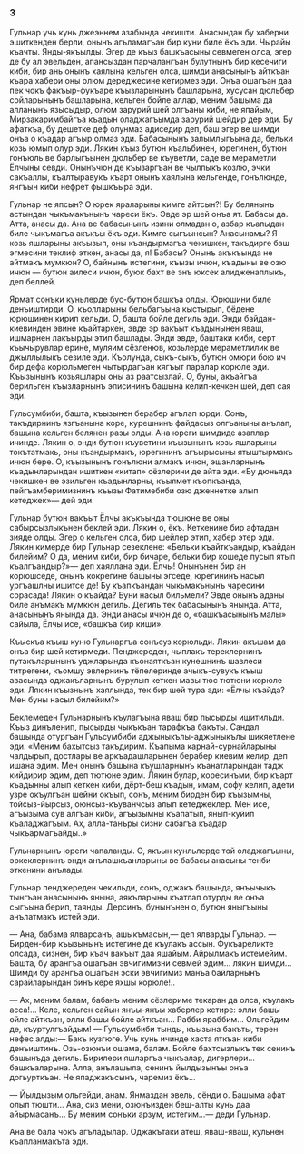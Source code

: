 ### 3

Гульнар учь кунь джеэннем азабында чекишти.
Анасындан бу хаберни эшиткенден берли, онынъ агъламагъан бир куни биле ёкъ эди.
Чырайы къачты.
Янды-якъылды.
Эгер де къыз башкъасыны севмеген олса, эгер де бу ал эвельден, апансыздан парчалангъан булутнынъ бир кесечиги киби, бир ань онынъ хаялына кельген олса, шимди анасынынъ айткъан къара хабери оны олюм дереджесине кетирмез эди.
Онъа ошагъан даа пек чокъ факъыр-фукъаре къызларынынъ башларына, хусусан дюльбер сойларынынъ башларына, кельген бойле аллар, меним башыма да алланынъ язысыдыр, олюм зарурий шей олгъаны киби, не япайым, Мирзакаримбайгъа къадын оладжагъымда зарурий шейдир дер эди.
Бу афаткъа, бу дешетке деф олунмаз адиседир деп, баш эгер ве шимди онъа о къадар агъыр олмаз эди.
Бабасынынъ залымлыгъына да, бельки козь юмып олур эди.
Лякин къыз бутюн къальбинен, юрегинен, бутюн гонъюль ве барлыгъынен дюльбер ве къуветли, саде ве мераметли Ёлчыны севди.
Онынъчюн де къызаргъан ве чылпыкъ козлю, эчки сакъаллы, къалтыравукъ къарт онынъ хаялына кельгенде, гонълюнде, янгъын киби нефрет фышкъыра эди.

Гульнар не япсын?
О юрек яраларыны кимге айтсын?!
Бу белянынъ астындан чыкъмакънынъ чареси ёкъ.
Эвде эр шей онъа ят.
Бабасы да.
Атта, анасы да.
Ана ве бабасынынъ изини олмадан о, азбар къапыдан биле чыкъмагъа акъкъы ёкъ эди.
Кимге сыгъынсын?
Анасынамы?
Я козь яшларыны акъызып, оны къандырмагъа чекишкен, такъдирге баш эгмесини теклиф эткен, анасы да, я!
Бабасы?
Онынъ акъкъында не айтмакъ мумкюн?
О, байнынъ истегини, къызы ичюн, къадыны ве озю ичюн — бутюн аилеси ичюн, буюк бахт ве энъ юксек алидженаплыкъ, деп беллей.

Ярмат сонъки куньлерде бус-бутюн башкъа олды.
Юрюшини биле денъиштирди.
О, къолларыны бельбагъына кыстырып, бёдене юрюшинен кирип кельди.
О, башта бойле дегиль эди.
Энди байдан-киевинден эвине къайтаркен, эвде эр вакъыт къадынынен яваш, ишмарнен лакъырды этип башлады.
Энди эвде, баштаки киби, серт къычырувлар ерине, муляим сёзленюв, козьлерде мераметлилик ве джыллылыкъ сезиле эди.
Къолунда, сыкъ-сыкъ, бутюн омюри бою ич бир дефа корюльмеген чытырдагъан кягъыт паралар корюле эди.
Къызынынъ козьяшлары оны аз раатсызлай.
О, буны, акъайгъа берильген къызларнынъ эписининъ башына келип-кечкен шей, деп сая эди.

Гульсумбиби, башта, къызынен берабер агълап юрди.
Сонъ, такъдирнинъ язгъанына коре, курешнинъ файдасыз олгъаныны анълап, башына кельген белянен разы олды.
Ана юреги шимдиде азаплар ичинде.
Лякин о, энди бутюн къуветини къызынынъ козь яшларыны токътатмакь, оны къандырмакъ, юрегининъ агъырысыны ятыштырмакъ ичюн бере.
О, къызынынъ гонълюни алмакъ ичюн, эшанларнынъ къадынларындан ишиткен «китап» сёзлерини де айта эди.
«Бу дюньяда чекишкен ве эзильген къадынларны, къыямет къопкъанда, пейгъамберимизнинъ къызы Фатимебиби озю дженнетке алып кетеджек»— дей эди.

Гульнар бутюн вакъыт Ёлчы акъкъында тюшюне ве оны сабырсызлыкънен беклей эди.
Лякин о, ёкъ.
Кеткенине бир афтадан зияде олды.
Эгер о кельген олса, бир шейлер этип, хабер этер эди.
Лякин кимерде бир Гульнар сезеклене:
«Бельки къайткъандыр, къайдан билейим?
О да, меним киби, бир бичаре, бельки бир кошеде пусып ятып къалгъандыр?»— деп хаяллана эди.
Ёлчы!
Онынънен бир ан корюшседе, онынъ кокрегине башыны эгседе, юрегининъ насыл ургъашлны ишитсе де!
Бу къапкъандан чыкьмакънынъ чаресини сорасада!
Лякин о къайда?
Буни насыл бильмели?
Эвде онынъ аданы биле анъмакъ мумкюн дегиль.
Дегиль тек бабасынынъ янында.
Атта, анасынынъ янында да.
Энди анасы ичюн де о, «башкъасынынъ малы» сайыла, Ёлчы исе, «башкъа бир киши».

Къыскъа къыш куню Гульнаргъа сонъсуз корюльди.
Лякин акъшам да онъа бир шей кетирмеди.
Пенджереден, чыплакъ тереклернинъ путакъларынынъ уджларында къонаяткъан кунешнинъ шавлеси титрегени, къомшу эвлернинъ тёпелеринде ачыкъ-сувукъ къыш авасында оджакъларнынъ бурулып кеткен мавы тюс тютюни корюле эди.
Лякин къызнынъ хаялында, тек бир шей тура эди:
«Ёлчы къайда?
Мен буны насыл билейим?»

Беклемеден Гульнарнынъ къулагъына яваш бир пысырды ишитильди.
Къыз динъленип, пысырды чыкъкъан тарафкъа бакъты.
Сандал башында отургъан Гульсумбиби аджыныкълы-аджыныкълы шикяетлене эди.
«Меним бахытсыз такъдирим.
Къапыма карнай-сурнайларыны чалдырып, достлары ве аркъадашларынен берабер киевим келир, деп ишана эдим.
Мен онынъ башына къушларнынъ къанатларындан тадж кийдирир эдим, деп тютюне эдим.
Лякин булар, коресинъми, бир къарт къадынны алып кеткен киби, дёрт-беш къадын, имам, софу келип, адети узре окъулгъан шейни окъып, сонъ, меним бирден бир къызымны, тойсыз-йырсыз, оюнсыз-къуванчсыз алып кетеджеклер.
Мен исе, агъызыма сув алгъан киби, агъызымны къапатып, янып-куйип къаладжагъым.
Ах, алла-танъры сизни сабагъа къадар чыкъармагъайды..»

Гульнарнынъ юреги чапаланды.
О, якъын кунльлерде той оладжагъыны, эркеклернинъ энди анълашкъанларыны ве бабасы анасыны тенби эткенини анълады.

Гульнар пенджереден чекильди, сонъ, оджакъ башында, янъычыкъ тынгъан анасынынъ янына, аякъларыны къатлап отурды ве онъа сыгъына берип, таянды.
Дерсинъ, бунынънен о, бутюн яныгъыны анълатмакъ истей эди.

— Ана, бабама ялварсанъ, ашыкъмасын,— деп ялварды Гульнар.
— Бирден-бир къызынынъ истегине де къулакъ ассын.
Фукъареликте олсада, сизнен, бир къач вакъыт даа яшайым.
Айрылмакъ истемейим.
Башта, бу арангъа ошагъан эвчигимизни севмей эдим... лякин шимди...
Шимди бу арангъа ошагъан эски эвчигимиз манъа байларнынъ сарайларындан бинъ кере яхшы корюле!..

— Ах, меним балам, бабанъ меним сёзлериме текаран да олса, къулакъ асса!...
Келе, кельген сайын янъы-янъы хаберлер кетире: элли башы ойле айткъан, элли башы бойле айткъан...
Рабби яраббим...
Ольгейдим де, къуртулгъайдым!
— Гульсумбиби тынды, къызына бакъты, терен нефес алды:— Бакъ кузгюге.
Учь кунь ичинде хаста яткъан киби денъиштинъ.
Озь-озюнъи ошама, балам.
Бойле бахтсызлыкъ тек сенинъ башынъда дегиль.
Бирилери яшларгъа чыкъалар, дигерлери... башкъаларына.
Алла, анълашыла, сенинъ йылдызынъы онъа догьурткъан.
Не япаджакъсынъ, чаремиз ёкъ...

— Йылдызым ольгейди, анам.
Янмаздан эвель, сёнди о.
Башыма афат олып тюшти...
Ана, сиз мени, озюнъизден беш-алты кунь даа айырмасанъ...
Бу меним сонъки арзум, истегим...— деди Гульнар.

Ана ве бала чокъ агъладылар.
Оджакътаки атеш, яваш-яваш, кульнен къапланмакъта эди.
